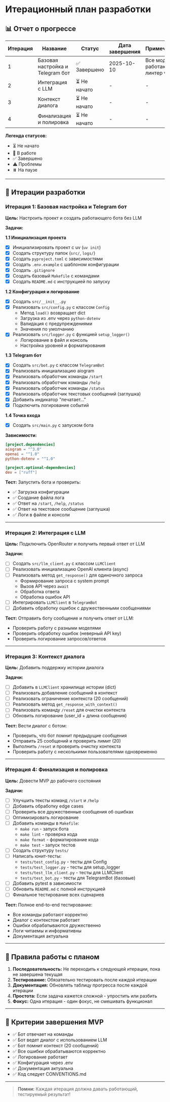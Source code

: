 # Итерационный план разработки

## 📊 Отчет о прогрессе

| Итерация | Название | Статус | Дата завершения | Примечания |
|----------|----------|--------|-----------------|------------|
| 1 | Базовая настройка и Telegram бот | ✅ Завершено | 2025-10-10 | Все модули работают, линтер чист |
| 2 | Интеграция с LLM | ⏳ Не начато | - | - |
| 3 | Контекст диалога | ⏳ Не начато | - | - |
| 4 | Финализация и полировка | ⏳ Не начато | - | - |

**Легенда статусов:**
- ⏳ Не начато
- 🔄 В работе
- ✅ Завершено
- ⚠️ Проблемы
- ⏸️ На паузе

---

## 🚀 Итерации разработки

### Итерация 1: Базовая настройка и Telegram бот

**Цель:** Настроить проект и создать работающего бота без LLM

**Задачи:**

**1.1 Инициализация проекта**
- [x] Инициализировать проект с uv (`uv init`)
- [x] Создать структуру папок (`src/`, `logs/`)
- [x] Создать `pyproject.toml` с зависимостями
- [x] Создать `.env.example` с шаблоном конфигурации
- [x] Создать `.gitignore`
- [x] Создать базовый `Makefile` с командами
- [x] Создать `README.md` с инструкцией по запуску

**1.2 Конфигурация и логирование**
- [x] Создать `src/__init__.py`
- [x] Реализовать `src/config.py` с классом `Config`
  - Метод `load()` возвращает dict
  - Загрузка из .env через `python-dotenv`
  - Валидация с предупреждениями
  - Значения по умолчанию
- [x] Реализовать `src/logger.py` с функцией `setup_logger()`
  - Логирование в файл и консоль
  - Настройка уровней и форматирования

**1.3 Telegram бот**
- [x] Создать `src/bot.py` с классом `TelegramBot`
- [x] Реализовать инициализацию aiogram
- [x] Реализовать обработчик команды `/start`
- [x] Реализовать обработчик команды `/help`
- [x] Реализовать обработчик команды `/status`
- [x] Реализовать обработчик текстовых сообщений (заглушка)
- [x] Добавить индикатор "печатает..."
- [x] Подключить логирование событий

**1.4 Точка входа**
- [x] Создать `src/main.py` с запуском бота

**Зависимости:**
```toml
[project.dependencies]
aiogram = "^3.0"
openai = "^1.0"
python-dotenv = "^1.0"

[project.optional-dependencies]
dev = ["ruff"]
```

**Тест:** Запустить бота и проверить:
- ✅ Загрузка конфигурации
- ✅ Создание файла лога
- ✅ Ответ на `/start`, `/help`, `/status`
- ✅ Ответ на текстовое сообщение (заглушка)
- ✅ Логи в файле и консоли

---

### Итерация 2: Интеграция с LLM

**Цель:** Подключить OpenRouter и получить первый ответ от LLM

**Задачи:**
- [ ] Создать `src/llm_client.py` с классом `LLMClient`
- [ ] Реализовать инициализацию OpenAI клиента (async)
- [ ] Реализовать метод `get_response()` для одиночного запроса
  - Формирование запроса с system prompt
  - Вызов API через `await`
  - Обработка ответа
  - Обработка ошибок API
- [ ] Интегрировать `LLMClient` в `TelegramBot`
- [ ] Добавить обработку ошибок с дружественными сообщениями

**Тест:** Отправить боту сообщение и получить ответ от LLM:
- Проверить работу с разными моделями
- Проверить обработку ошибок (неверный API key)
- Проверить логирование запросов/ответов

---

### Итерация 3: Контекст диалога

**Цель:** Добавить поддержку истории диалога

**Задачи:**
- [ ] Добавить в `LLMClient` хранилище истории (dict)
- [ ] Реализовать добавление сообщений в контекст
- [ ] Реализовать ограничение контекста (20 сообщений)
- [ ] Реализовать метод `get_response_with_context()`
- [ ] Реализовать команду `/reset` для очистки контекста
- [ ] Обновить логирование (user_id + длина сообщения)

**Тест:** Вести диалог с ботом:
- Проверить, что бот помнит предыдущие сообщения
- Отправить 25 сообщений и проверить лимит (20)
- Выполнить `/reset` и проверить очистку контекста
- Проверить работу с несколькими пользователями одновременно

---

### Итерация 4: Финализация и полировка

**Цель:** Довести MVP до рабочего состояния

**Задачи:**
- [ ] Улучшить тексты команд `/start` и `/help`
- [ ] Добавить обработку edge cases
- [ ] Проверить все дружественные сообщения об ошибках
- [ ] Оптимизировать логирование
- [ ] Добавить команды в `Makefile`:
  - `make run` - запуск бота
  - `make lint` - проверка кода
  - `make format` - форматирование кода
  - `make test` - запуск тестов
- [ ] Создать структуру `tests/`
- [ ] Написать юнит-тесты:
  - `tests/test_config.py` - тесты для Config
  - `tests/test_logger.py` - тесты для setup_logger
  - `tests/test_llm_client.py` - тесты для LLMClient
  - `tests/test_bot.py` - тесты для TelegramBot (базовые)
- [ ] Добавить pytest в зависимости
- [ ] Обновить `README.md` с полной инструкцией
- [ ] Финальное тестирование всех сценариев

**Тест:** Полное end-to-end тестирование:
- Все команды работают корректно
- Диалог с контекстом работает
- Ошибки обрабатываются дружественно
- Логи читаемы и информативны
- Документация актуальна

---

## 📝 Правила работы с планом

1. **Последовательность:** Не переходить к следующей итерации, пока не завершена текущая
2. **Тестирование:** Обязательно тестировать после каждой итерации
3. **Документация:** Обновлять таблицу прогресса после каждой итерации
4. **Простота:** Если задача кажется сложной - упростить или разбить
5. **Фокус:** Одна итерация - один фокус, не смешивать функционал

---

## 🎯 Критерии завершения MVP

- ✅ Бот отвечает на команды
- ✅ Бот ведет диалог с использованием LLM
- ✅ Бот помнит контекст (20 сообщений)
- ✅ Все ошибки обрабатываются корректно
- ✅ Логирование работает
- ✅ Конфигурация через .env
- ✅ Документация актуальна
- ✅ Код следует CONVENTIONS.md

---

> **Помни:** Каждая итерация должна давать работающий, тестируемый результат!

